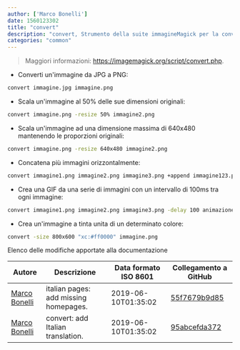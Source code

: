 ```yaml
---
author: ['Marco Bonelli']
date: 1560123302
title: "convert"
description: "convert, Strumento della suite immagineMagick per la conversione di immagini."
categories: "common"
---
```

> Maggiori informazioni: <https://imagemagick.org/script/convert.php>.

- Converti un'immagine da JPG a PNG:

```bash
convert immagine.jpg immagine.png
```

- Scala un'immagine al 50% delle sue dimensioni originali:

```bash
convert immagine.png -resize 50% immagine2.png
```

- Scala un'immagine ad una dimensione massima di 640x480 mantenendo le proporzioni originali:

```bash
convert immagine.png -resize 640x480 immagine2.png
```

- Concatena più immagini orizzontalmente:

```bash
convert immagine1.png immagine2.png immagine3.png +append immagine123.png
```

- Crea una GIF da una serie di immagini con un intervallo di 100ms tra ogni immagine:

```bash
convert immagine1.png immagine2.png immagine3.png -delay 100 animazione.gif
```

- Crea un'immagine a tinta unita di un determinato colore:

```bash
convert -size 800x600 "xc:#ff0000" immagine.png
```
Elenco delle modifiche apportate alla documentazione


Autore | Descrizione | Data formato ISO 8601 | Collegamento a GitHub
------|-----|-----|-----
[Marco Bonelli](mailto:marco@mebeim.net) | italian pages: add missing homepages. | 2019-06-10T01:35:02 | [55f7679b9d85](https://github.com/tldr-pages/tldr/commit/55f7679b9d85480f6c81738bd32c7901a1db36fe)
[Marco Bonelli](mailto:mb5.marcob@gmail.com) | convert: add Italian translation. | 2019-06-10T01:35:02 | [95abcefda372](https://github.com/tldr-pages/tldr/commit/95abcefda372cd323c76437ee5a906c4526296e0)

